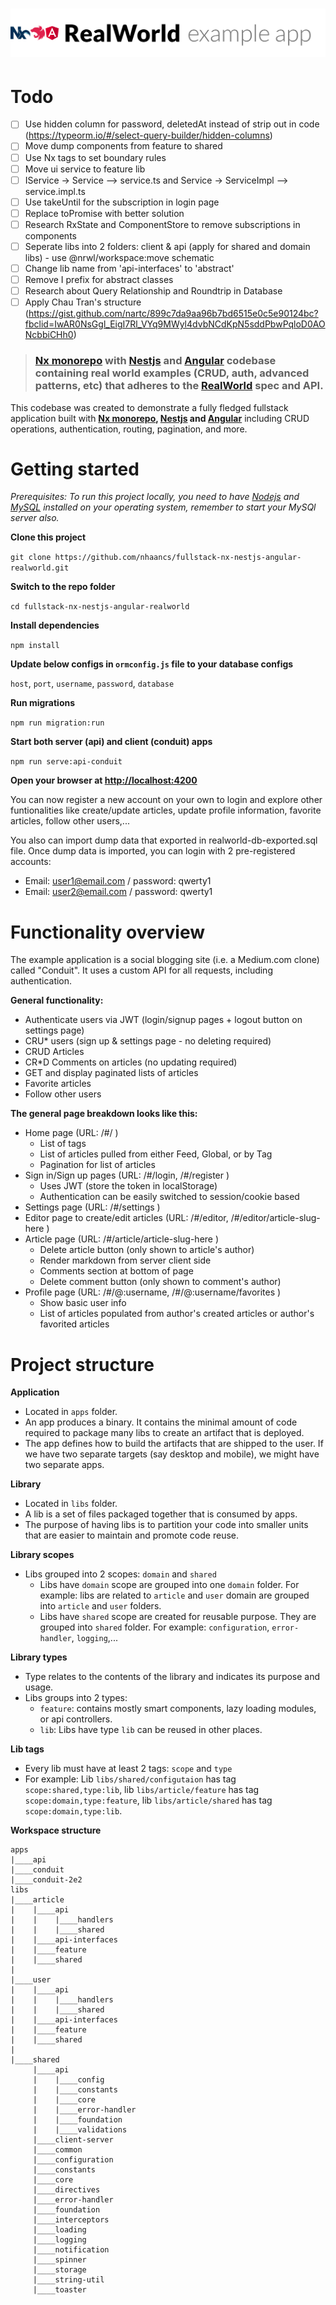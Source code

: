 # ![RealWorld Example App](logo.png)

# Todo
- [ ] Use hidden column for password, deletedAt instead of strip out in code (https://typeorm.io/#/select-query-builder/hidden-columns)
- [ ] Move dump components from feature to shared
- [ ] Use Nx tags to set boundary rules
- [ ] Move ui service to feature lib
- [ ] IService -> Service --> service.ts and Service -> ServiceImpl --> service.impl.ts
- [ ] Use takeUntil for the subscription in login page
- [ ] Replace toPromise with better solution
- [ ] Research RxState and ComponentStore to remove subscriptions in components
- [ ] Seperate libs into 2 folders: client & api (apply for shared and domain libs) - use @nrwl/workspace:move schematic
- [ ] Change lib name from 'api-interfaces' to 'abstract'
- [ ] Remove I prefix for abstract classes
- [ ] Research about Query Relationship and Roundtrip in Database
- [ ] Apply Chau Tran's structure (https://gist.github.com/nartc/899c7da9aa96b7bd6515e0c5e90124bc?fbclid=IwAR0NsGgl_EigI7Rl_VYq9MWyl4dvbNCdKpN5sddPbwPqloD0AONcbbiCHh0)

> ### [Nx monorepo](https://nx.dev) with [Nestjs](https://nestjs.com) and [Angular](https://angular.io) codebase containing real world examples (CRUD, auth, advanced patterns, etc) that adheres to the [RealWorld](https://github.com/gothinkster/realworld) spec and API.


This codebase was created to demonstrate a fully fledged fullstack application built with **[Nx monorepo](https://nx.dev), [Nestjs](https://nestjs.com) and [Angular](https://angular.io)** including CRUD operations, authentication, routing, pagination, and more.

# Getting started
*Prerequisites: To run this project locally, you need to have [Nodejs](https://nodejs.org/) and [MySQL](https://www.mysql.com/) installed on your operating system, remember to start your MySQl server also.*

**Clone this project**

`git clone https://github.com/nhaancs/fullstack-nx-nestjs-angular-realworld.git`

**Switch to the repo folder**

`cd fullstack-nx-nestjs-angular-realworld`

**Install dependencies**

`npm install`

**Update below configs in `ormconfig.js` file to your database configs**

`host`, `port`, `username`, `password`, `database`

**Run migrations**

`npm run migration:run`

**Start both server (api) and client (conduit) apps**

`npm run serve:api-conduit`

**Open your browser at [http://localhost:4200](http://localhost:4200)**

You can now register a new account on your own to login and explore other funtionalities like create/update articles, update profile information, favorite articles, follow other users,... 

You also can import dump data that exported in realworld-db-exported.sql file. Once dump data is imported, you can login with 2 pre-registered accounts: 
- Email: user1@email.com / password: qwerty1 
- Email: user2@email.com / password: qwerty1

# Functionality overview
The example application is a social blogging site (i.e. a Medium.com clone) called "Conduit". It uses a custom API for all requests, including authentication.

**General functionality:**
- Authenticate users via JWT (login/signup pages + logout button on settings page)
- CRU* users (sign up & settings page - no deleting required)
- CRUD Articles
- CR*D Comments on articles (no updating required)
- GET and display paginated lists of articles
- Favorite articles
- Follow other users

**The general page breakdown looks like this:**
- Home page (URL: /#/ )
    - List of tags
    - List of articles pulled from either Feed, Global, or by Tag
    - Pagination for list of articles
- Sign in/Sign up pages (URL: /#/login, /#/register )
    - Uses JWT (store the token in localStorage)
    - Authentication can be easily switched to session/cookie based
- Settings page (URL: /#/settings )
- Editor page to create/edit articles (URL: /#/editor, /#/editor/article-slug-here )
- Article page (URL: /#/article/article-slug-here )
    - Delete article button (only shown to article's author)
    - Render markdown from server client side
    - Comments section at bottom of page
    - Delete comment button (only shown to comment's author)
- Profile page (URL: /#/@:username, /#/@:username/favorites )
    - Show basic user info
    - List of articles populated from author's created articles or author's favorited articles

# Project structure
**Application**
- Located in `apps` folder.
- An app produces a binary. It contains the minimal amount of code required to package many libs to create an artifact that is deployed.
- The app defines how to build the artifacts that are shipped to the user. If we have two separate targets (say desktop and mobile), we might have two separate apps.

**Library**
- Located in `libs` folder.
- A lib is a set of files packaged together that is consumed by apps.
- The purpose of having libs is to partition your code into smaller units that are easier to maintain and promote code reuse.

**Library scopes**
- Libs grouped into 2 scopes: `domain` and `shared`
    - Libs have `domain` scope are grouped into one `domain` folder. For example: libs are related to `article` and `user` domain are grouped into `article` and `user` folders.
    - Libs have `shared` scope are created for reusable purpose. They are grouped into `shared` folder. For example: `configuration`, `error-handler`, `logging`,...

**Library types**
- Type relates to the contents of the library and indicates its purpose and usage.
- Libs groups into 2 types: 
    - `feature`: contains mostly smart components, lazy loading modules, or api controllers.
    - `lib`: Libs have type `lib` can be reused in other places.

**Lib tags**
- Every lib must have at least 2 tags: `scope` and `type`
- For example: Lib `libs/shared/configutaion` has tag `scope:shared,type:lib`, lib `libs/article/feature` has tag `scope:domain,type:feature`, lib `libs/article/shared` has tag `scope:domain,type:lib`.

**Workspace structure**

```
apps
|____api
|____conduit
|____conduit-2e2
libs
|____article
|    |____api
|    |    |____handlers
|    |    |____shared
|    |____api-interfaces
|    |____feature
|    |____shared
|
|____user
|    |____api
|    |    |____handlers
|    |    |____shared
|    |____api-interfaces
|    |____feature
|    |____shared
|       
|____shared
     |____api
     |    |____config
     |    |____constants
     |    |____core
     |    |____error-handler
     |    |____foundation
     |    |____validations
     |____client-server
     |____common
     |____configuration
     |____constants
     |____core
     |____directives
     |____error-handler
     |____foundation
     |____interceptors
     |____loading
     |____logging
     |____notification
     |____spinner
     |____storage
     |____string-util
     |____toaster
```